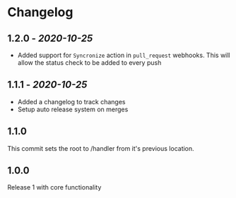 # Changelog

## 1.2.0 - *2020-10-25*

- Added support for `Syncronize` action in `pull_request` webhooks. This will allow the status check to be added to every push

## 1.1.1 - *2020-10-25*

- Added a changelog to track changes
- Setup auto release system on merges

## 1.1.0

This commit sets the root to /handler from it's previous location.

## 1.0.0

Release 1 with core functionality

